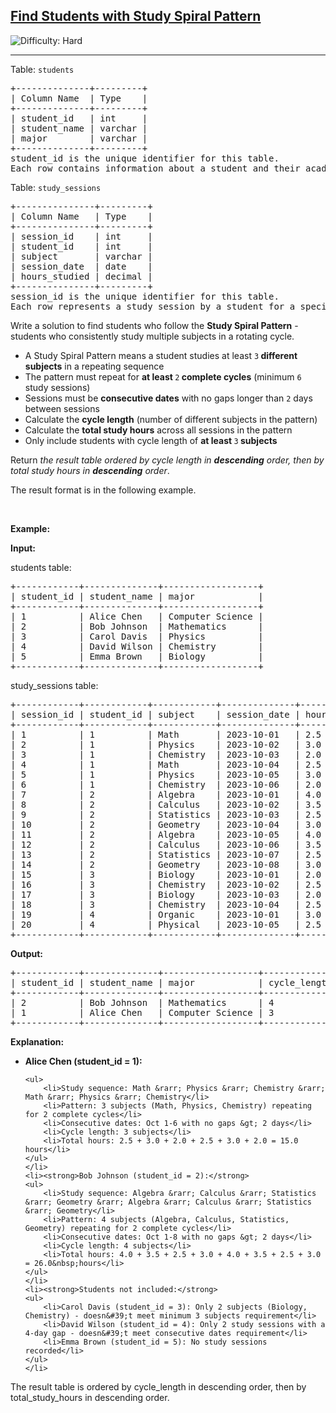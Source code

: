 <h2><a href="https://leetcode.com/problems/find-students-with-study-spiral-pattern">Find Students with Study Spiral Pattern</a></h2> <img src='https://img.shields.io/badge/Difficulty-Hard-red' alt='Difficulty: Hard' /><hr><p>Table: <code>students</code></p>

<pre>
+--------------+---------+
| Column Name  | Type    |
+--------------+---------+
| student_id   | int     |
| student_name | varchar |
| major        | varchar |
+--------------+---------+
student_id is the unique identifier for this table.
Each row contains information about a student and their academic major.
</pre>

<p>Table: <code>study_sessions</code></p>

<pre>
+---------------+---------+
| Column Name   | Type    |
+---------------+---------+
| session_id    | int     |
| student_id    | int     |
| subject       | varchar |
| session_date  | date    |
| hours_studied | decimal |
+---------------+---------+
session_id is the unique identifier for this table.
Each row represents a study session by a student for a specific subject.
</pre>

<p>Write a solution to find students who follow the <strong>Study Spiral Pattern</strong>&nbsp;- students who consistently study multiple subjects in a rotating cycle.</p>

<ul>
	<li>A Study Spiral Pattern means a student studies at least <code>3</code><strong> different subjects</strong> in a repeating sequence</li>
	<li>The pattern must repeat for <strong>at least </strong><code>2</code><strong> complete cycles</strong> (minimum <code>6</code> study sessions)</li>
	<li>Sessions must be <strong>consecutive dates</strong> with no gaps longer than <code>2</code> days between sessions</li>
	<li>Calculate the <strong>cycle length</strong> (number of different subjects in the pattern)</li>
	<li>Calculate the <strong>total study hours</strong> across all sessions in the pattern</li>
	<li>Only include students with cycle length of <strong>at least </strong><code>3</code><strong> subjects</strong></li>
</ul>

<p>Return <em>the result table ordered by cycle length in <strong>descending</strong> order, then by total study hours in <strong>descending</strong> order</em>.</p>

<p>The result format is in the following example.</p>

<p>&nbsp;</p>
<p><strong class="example">Example:</strong></p>

<div class="example-block">
<p><strong>Input:</strong></p>

<p>students table:</p>

<pre class="example-io">
+------------+--------------+------------------+
| student_id | student_name | major            |
+------------+--------------+------------------+
| 1          | Alice Chen   | Computer Science |
| 2          | Bob Johnson  | Mathematics      |
| 3          | Carol Davis  | Physics          |
| 4          | David Wilson | Chemistry        |
| 5          | Emma Brown   | Biology          |
+------------+--------------+------------------+
</pre>

<p>study_sessions table:</p>

<pre class="example-io">
+------------+------------+------------+--------------+---------------+
| session_id | student_id | subject    | session_date | hours_studied |
+------------+------------+------------+--------------+---------------+
| 1          | 1          | Math       | 2023-10-01   | 2.5           |
| 2          | 1          | Physics    | 2023-10-02   | 3.0           |
| 3          | 1          | Chemistry  | 2023-10-03   | 2.0           |
| 4          | 1          | Math       | 2023-10-04   | 2.5           |
| 5          | 1          | Physics    | 2023-10-05   | 3.0           |
| 6          | 1          | Chemistry  | 2023-10-06   | 2.0           |
| 7          | 2          | Algebra    | 2023-10-01   | 4.0           |
| 8          | 2          | Calculus   | 2023-10-02   | 3.5           |
| 9          | 2          | Statistics | 2023-10-03   | 2.5           |
| 10         | 2          | Geometry   | 2023-10-04   | 3.0           |
| 11         | 2          | Algebra    | 2023-10-05   | 4.0           |
| 12         | 2          | Calculus   | 2023-10-06   | 3.5           |
| 13         | 2          | Statistics | 2023-10-07   | 2.5           |
| 14         | 2          | Geometry   | 2023-10-08   | 3.0           |
| 15         | 3          | Biology    | 2023-10-01   | 2.0           |
| 16         | 3          | Chemistry  | 2023-10-02   | 2.5           |
| 17         | 3          | Biology    | 2023-10-03   | 2.0           |
| 18         | 3          | Chemistry  | 2023-10-04   | 2.5           |
| 19         | 4          | Organic    | 2023-10-01   | 3.0           |
| 20         | 4          | Physical   | 2023-10-05   | 2.5           |
+------------+------------+------------+--------------+---------------+
</pre>

<p><strong>Output:</strong></p>

<pre class="example-io">
+------------+--------------+------------------+--------------+-------------------+
| student_id | student_name | major            | cycle_length | total_study_hours |
+------------+--------------+------------------+--------------+-------------------+
| 2          | Bob Johnson  | Mathematics      | 4            | 26.0              |
| 1          | Alice Chen   | Computer Science | 3            | 15.0              |
+------------+--------------+------------------+--------------+-------------------+
</pre>

<p><strong>Explanation:</strong></p>

<ul>
	<li><strong>Alice Chen (student_id = 1):</strong>

	<ul>
		<li>Study sequence: Math &rarr; Physics &rarr; Chemistry &rarr; Math &rarr; Physics &rarr; Chemistry</li>
		<li>Pattern: 3 subjects (Math, Physics, Chemistry) repeating for 2 complete cycles</li>
		<li>Consecutive dates: Oct 1-6 with no gaps &gt; 2 days</li>
		<li>Cycle length: 3 subjects</li>
		<li>Total hours: 2.5 + 3.0 + 2.0 + 2.5 + 3.0 + 2.0 = 15.0 hours</li>
	</ul>
	</li>
	<li><strong>Bob Johnson (student_id = 2):</strong>
	<ul>
		<li>Study sequence: Algebra &rarr; Calculus &rarr; Statistics &rarr; Geometry &rarr; Algebra &rarr; Calculus &rarr; Statistics &rarr; Geometry</li>
		<li>Pattern: 4 subjects (Algebra, Calculus, Statistics, Geometry) repeating for 2 complete cycles</li>
		<li>Consecutive dates: Oct 1-8 with no gaps &gt; 2 days</li>
		<li>Cycle length: 4 subjects</li>
		<li>Total hours: 4.0 + 3.5 + 2.5 + 3.0 + 4.0 + 3.5 + 2.5 + 3.0 = 26.0&nbsp;hours</li>
	</ul>
	</li>
	<li><strong>Students not included:</strong>
	<ul>
		<li>Carol Davis (student_id = 3): Only 2 subjects (Biology, Chemistry) - doesn&#39;t meet minimum 3 subjects requirement</li>
		<li>David Wilson (student_id = 4): Only 2 study sessions with a 4-day gap - doesn&#39;t meet consecutive dates requirement</li>
		<li>Emma Brown (student_id = 5): No study sessions recorded</li>
	</ul>
	</li>
</ul>

<p>The result table is ordered by cycle_length in descending order, then by total_study_hours in descending order.</p>
</div>

